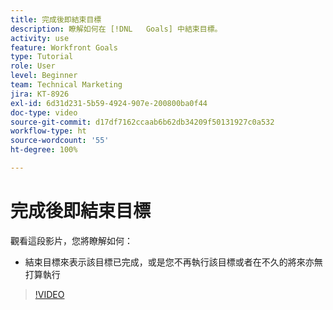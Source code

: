 ```yaml
---
title: 完成後即結束目標
description: 瞭解如何在 [!DNL   Goals] 中結束目標。
activity: use
feature: Workfront Goals
type: Tutorial
role: User
level: Beginner
team: Technical Marketing
jira: KT-8926
exl-id: 6d31d231-5b59-4924-907e-200800ba0f44
doc-type: video
source-git-commit: d17df7162ccaab6b62db34209f50131927c0a532
workflow-type: ht
source-wordcount: '55'
ht-degree: 100%

---
```


# 完成後即結束目標

觀看這段影片，您將瞭解如何：

* 結束目標來表示該目標已完成，或是您不再執行該目標或者在不久的將來亦無打算執行

>[!VIDEO](https://video.tv.adobe.com/v/335198/?quality=12&learn=on&enablevpops)
